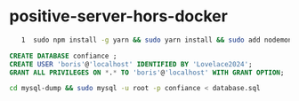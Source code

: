 # positive-server-hors-docker
```bash
   1  sudo npm install -g yarn && sudo yarn install && sudo add nodemon && sudo apt-get install mysql-server && sudo mysql -u root
```
```sql
CREATE DATABASE confiance ;
CREATE USER 'boris'@'localhost' IDENTIFIED BY 'Lovelace2024';
GRANT ALL PRIVILEGES ON *.* TO 'boris'@'localhost' WITH GRANT OPTION;
```
```bash
cd mysql-dump && sudo mysql -u root -p confiance < database.sql
```
